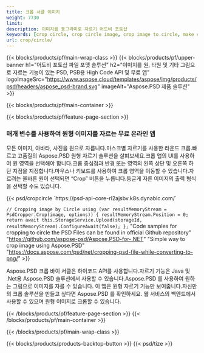 ```yaml
---
title: 크롭 서클 이미지
weight: 7730
limit: 
description: 이미지를 동그라미로 자르기 어도비 포토샵
keywords: [crop circle, crop circle image, crop image to circle, make circle photo]
url: crop/circle/
---
```

{{< blocks/products/pf/main-wrap-class >}}
{{< blocks/products/pf/upper-banner h1="어도비 포토샵 파일 포맷 솔루션" h2="이미지를 원, 타원 및 기타 그림으로 자르는 기능이 있는 PSD, PSB용 High Code API 및 무료 앱" logoImageSrc="https://www.aspose.cloud/templates/aspose/img/products/psd/headers/aspose_psd-brand.svg" imageAlt="Aspose.PSD 제품 솔루션" >}}

{{< blocks/products/pf/main-container >}}

{{< blocks/products/pf/feature-page-section >}}
<h3 class="headingpdleft">매개 변수를 사용하여 원형 이미지를 자르는 무료 온라인 앱</h3>
<p>모든 이미지, 아바타, 사진을 원으로 자릅니다.마스크별 자르기를 사용한 라운드 크롭.빠르고 고품질의 Aspose.PSD 원형 자르기 솔루션을 살펴보세요.크롭 앱의 UI를 사용하여 원 영역을 선택해야 합니다.크롭 중심점과 반경 또는 영역의 왼쪽 상단 및 오른쪽 하단 지점을 지정합니다.마우스나 키보드를 사용하여 크롭 영역을 이동할 수 있습니다.자르려는 올바른 원이 선택되면 “Crop” 버튼을 누릅니다.둥글게 자른 이미지의 출력 형식을 선택할 수도 있습니다.</p>
{{< psd/cropcircle `https://psd-api-core-rl2ajsbv.k8s.dynabic.com/` 

`// Cropping image by Circle
using (var resultMemoryStream = PsdCropper.Crop(image, options))
{
	resultMemoryStream.Position = 0;
	return await this.StorageService.Upload(storageId, resultMemoryStream).ConfigureAwait(false);
};` 
"Code samples for cropping to circle the PSD Files can be found in official Github repository"  "https://github.com/aspose-psd/Aspose.PSD-for-.NET" 
"Simple way to crop image using Aspose.PSD" "https://docs.aspose.com/psd/net/cropping-psd-file-while-converting-to-png/" >}}
<p>Aspose.PSD 크롭 바이 서클은 하이코드 API를 사용합니다.자르기 기능은 Java 및 .Net용 Aspose.PSD 솔루션에서 사용할 수 있습니다.Aspose.PSD 를 사용하여 원하는 그림으로 이미지를 자를 수 있습니다. 이 앱은 원형 자르기 기능만 보여줍니다.자신만의 크롭 솔루션을 만들고 싶다면 Aspose.PSD 를 확인하세요. 웹 서비스의 백엔드에서 사용할 수 있으며 원형 이미지로 크롭할 수 있습니다.</p>
<!--<ul>
<li><a href="psb">PSB Circle Crop</a></li>
<li><a href="ellipse">Ellipse crop App</a></li>
</ul>-->
{{< /blocks/products/pf/feature-page-section >}}
{{< /blocks/products/pf/main-container >}}


{{< /blocks/products/pf/main-wrap-class >}}

{{< blocks/products/products-backtop-button >}}
{{< psd/tize >}}
